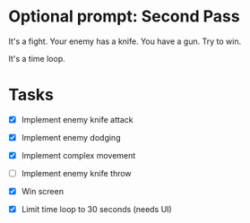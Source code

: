 # Optional prompt: Second Pass

It's a fight.
Your enemy has a knife.
You have a gun.
Try to win.

It's a time loop.


# Tasks
- [x] Implement enemy knife attack
- [x] Implement enemy dodging
- [x] Implement complex movement

- [ ] Implement enemy knife throw

- [x] Win screen
- [x] Limit time loop to 30 seconds (needs UI)

